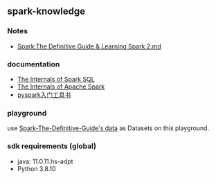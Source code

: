 ## spark-knowledge

### Notes

- [Spark:The Definitive Guide & Learning Spark 2.md](./doc/Spark:The%20Definitive%20Guide%20&%20Learning%20Spark%202.md)

### documentation

- [The Internals of Spark SQL](https://github.com/japila-books/spark-sql-internals)
- [The Internals of Apache Spark](https://github.com/japila-books/apache-spark-internals)
- [pyspark入门工具书](https://github.com/lyhue1991/eat_pyspark_in_10_days)

### playground

use [Spark-The-Definitive-Guide's data](https://github.com/databricks/Spark-The-Definitive-Guide) as Datasets on this playground.


### sdk requirements (global)

- java: 11.0.11.hs-adpt
- Python 3.8.10
